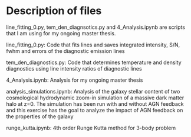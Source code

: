 # Description of files 

line_fitting_0.py, tem_den_diagnsotics.py and 4_Analysis.ipynb are scripts 
that I am using for my ongoing master thesis. 

line_fitting_0.py:
Code that fits lines and saves integrated intensity, S/N, 
fwhm and errors of the diagnostic emission lines

tem_den_diagnostics.py:
Code that determines temperature and density diagnostics using 
line intensity ratios of diagnostic lines 

4_Analysis.ipynb:
Analysis for my ongoing master thesis

analysis_simulations.ipynb:
Analysis of the galaxy stellar content of two cosmological hydrodynamic 
zoom-in simulation of a massive dark matter halo at z=0. The simulation 
has been run with and without AGN feedback and this exercise has the goal
to analyze the impact of AGN feedback on the properties of the galaxy

runge_kutta.ipynb:
4th order Runge Kutta method for 3-body problem

 
